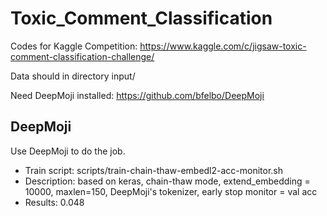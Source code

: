 # Toxic_Comment_Classification

Codes for Kaggle Competition: https://www.kaggle.com/c/jigsaw-toxic-comment-classification-challenge/

Data should in directory input/

Need DeepMoji installed: https://github.com/bfelbo/DeepMoji

## DeepMoji

Use DeepMoji to do the job.

* Train script: scripts/train-chain-thaw-embedl2-acc-monitor.sh
* Description: based on keras, chain-thaw mode, extend_embedding = 10000, maxlen=150, DeepMoji's tokenizer, early stop monitor = val acc
* Results: 0.048

